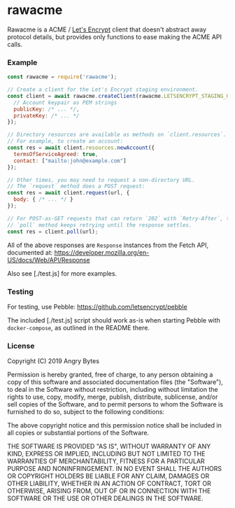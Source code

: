 # rawacme

Rawacme is a ACME / [Let's Encrypt] client that doesn't abstract away protocol
details, but provides only functions to ease making the ACME API calls.

[let's encrypt]: https://letsencrypt.org/

### Example

```js
const rawacme = require('rawacme');

// Create a client for the Let's Encrypt staging environment.
const client = await rawacme.createClient(rawacme.LETSENCRYPT_STAGING_URL, {
  // Account keypair as PEM strings
  publicKey: /* ... */,
  privateKey: /* ... */
});

// Directory resources are available as methods on `client.resources`.
// For example, to create an account:
const res = await client.resources.newAccount({
  termsOfServiceAgreed: true,
  contact: ["mailto:john@example.com"]
});

// Other times, you may need to request a non-directory URL.
// The `request` method does a POST request:
const res = await client.request(url, {
  body: { /* ... */ }
});

// For POST-as-GET requests that can return `202` with `Retry-After`, the
// `poll` method keeps retrying until the response settles.
const res = client.poll(url);
```

All of the above responses are `Response` instances from the Fetch API,
documented at: https://developer.mozilla.org/en-US/docs/Web/API/Response

Also see [./test.js] for more examples.

### Testing

For testing, use Pebble: https://github.com/letsencrypt/pebble

The included [./test.js] script should work as-is when starting Pebble with
`docker-compose`, as outlined in the README there.

### License

Copyright (C) 2019 Angry Bytes

Permission is hereby granted, free of charge, to any person obtaining a copy of
this software and associated documentation files (the "Software"), to deal in
the Software without restriction, including without limitation the rights to
use, copy, modify, merge, publish, distribute, sublicense, and/or sell copies
of the Software, and to permit persons to whom the Software is furnished to do
so, subject to the following conditions:

The above copyright notice and this permission notice shall be included in all
copies or substantial portions of the Software.

THE SOFTWARE IS PROVIDED "AS IS", WITHOUT WARRANTY OF ANY KIND, EXPRESS OR
IMPLIED, INCLUDING BUT NOT LIMITED TO THE WARRANTIES OF MERCHANTABILITY,
FITNESS FOR A PARTICULAR PURPOSE AND NONINFRINGEMENT. IN NO EVENT SHALL THE
AUTHORS OR COPYRIGHT HOLDERS BE LIABLE FOR ANY CLAIM, DAMAGES OR OTHER
LIABILITY, WHETHER IN AN ACTION OF CONTRACT, TORT OR OTHERWISE, ARISING FROM,
OUT OF OR IN CONNECTION WITH THE SOFTWARE OR THE USE OR OTHER DEALINGS IN THE
SOFTWARE.
